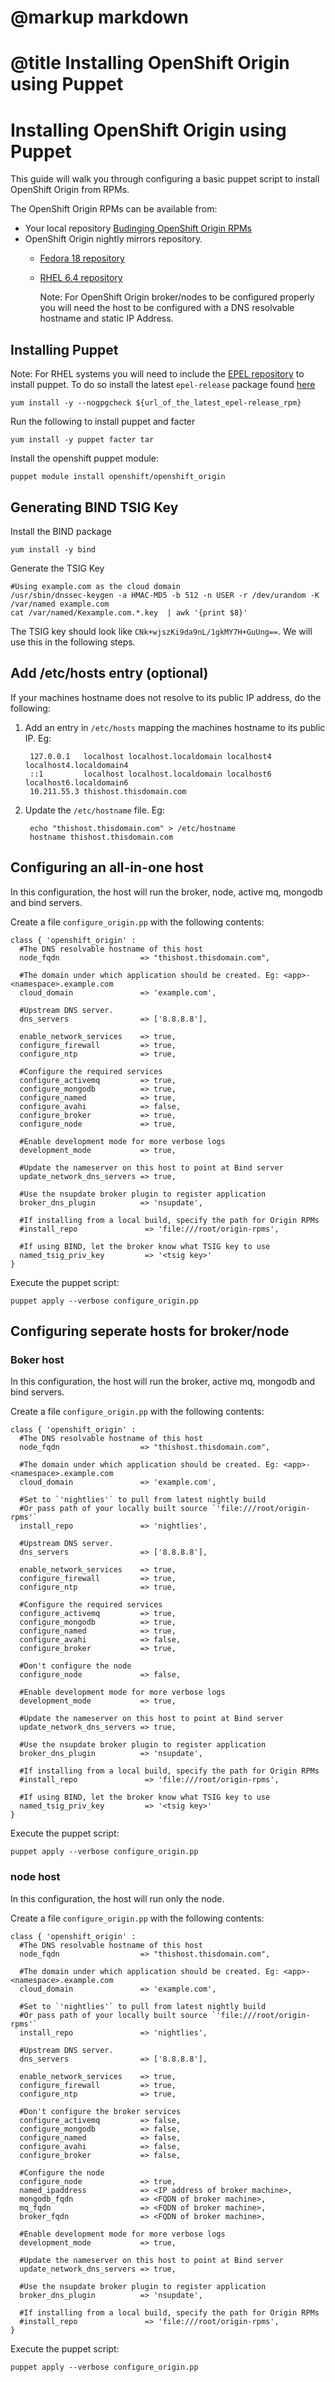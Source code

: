 # @markup markdown
# @title Installing OpenShift Origin using Puppet

# Installing OpenShift Origin using Puppet

This guide will walk you through configuring a basic puppet script to install OpenShift Origin from RPMs.

The OpenShift Origin RPMs can be available from:

* Your local repository [Budinging OpenShift Origin RPMs](file.building_source.html)
* OpenShift Origin nightly mirrors repository.
  + [Fedora 18 repository](https://mirror.openshift.com/pub/origin-server/nightly/fedora-18/latest/x86_64)
  + [RHEL 6.4 repository](https://mirror.openshift.com/pub/origin-server/nightly/rhel-6/latest/x86_64/)

    Note: For OpenShift Origin broker/nodes to be configured properly you will need the host to be
    configured with a DNS resolvable hostname and static IP Address.

## Installing Puppet

  Note: For RHEL systems you will need to include the [EPEL repository](http://fedoraproject.org/wiki/EPEL) to install puppet. To do so install the latest `epel-release` package found [here](http://download.fedoraproject.org/pub/epel/6/i386/repoview/epel-release.html)

    yum install -y --nogpgcheck ${url_of_the_latest_epel-release_rpm}

Run the following to install puppet and facter

    yum install -y puppet facter tar

Install the openshift puppet module:

    puppet module install openshift/openshift_origin

## Generating BIND TSIG Key

Install the BIND package

    yum install -y bind

Generate the TSIG Key

    #Using example.com as the cloud domain
    /usr/sbin/dnssec-keygen -a HMAC-MD5 -b 512 -n USER -r /dev/urandom -K /var/named example.com
    cat /var/named/Kexample.com.*.key  | awk '{print $8}'

The TSIG key should look like `CNk+wjszKi9da9nL/1gkMY7H+GuUng==`. We will use this in the following steps.

## Add /etc/hosts entry (optional)

If your machines hostname does not resolve to its public IP address, do the following:

1. Add an entry in `/etc/hosts` mapping the machines hostname to its public IP. Eg:

        127.0.0.1   localhost localhost.localdomain localhost4 localhost4.localdomain4
        ::1         localhost localhost.localdomain localhost6 localhost6.localdomain6
        10.211.55.3 thishost.thisdomain.com

2. Update the `/etc/hostname` file. Eg:

        echo "thishost.thisdomain.com" > /etc/hostname
        hostname thishost.thisdomain.com
  
## Configuring an all-in-one host

In this configuration, the host will run the broker, node, active mq, mongodb and bind servers.

Create a file `configure_origin.pp` with the following contents:

    class { 'openshift_origin' :
      #The DNS resolvable hostname of this host
      node_fqdn                  => "thishost.thisdomain.com",
      
      #The domain under which application should be created. Eg: <app>-<namespace>.example.com
      cloud_domain               => 'example.com',
      
      #Upstream DNS server.
      dns_servers                => ['8.8.8.8'],
      
      enable_network_services    => true,
      configure_firewall         => true,
      configure_ntp              => true,
      
      #Configure the required services
      configure_activemq         => true,
      configure_mongodb          => true,
      configure_named            => true,
      configure_avahi            => false,
      configure_broker           => true,
      configure_node             => true,
      
      #Enable development mode for more verbose logs
      development_mode           => true,
      
      #Update the nameserver on this host to point at Bind server
      update_network_dns_servers => true,
      
      #Use the nsupdate broker plugin to register application
      broker_dns_plugin          => 'nsupdate',
      
      #If installing from a local build, specify the path for Origin RPMs
      #install_repo               => 'file:///root/origin-rpms',
      
      #If using BIND, let the broker know what TSIG key to use
      named_tsig_priv_key         => '<tsig key>'
    }

Execute the puppet script:

    puppet apply --verbose configure_origin.pp

## Configuring seperate hosts for broker/node

### Boker host

In this configuration, the host will run the broker, active mq, mongodb and bind servers.

Create a file `configure_origin.pp` with the following contents:

    class { 'openshift_origin' :
      #The DNS resolvable hostname of this host
      node_fqdn                  => "thishost.thisdomain.com",
      
      #The domain under which application should be created. Eg: <app>-<namespace>.example.com
      cloud_domain               => 'example.com',
      
      #Set to `'nightlies'` to pull from latest nightly build
      #Or pass path of your locally built source `'file:///root/origin-rpms'`
      install_repo               => 'nightlies',
      
      #Upstream DNS server.
      dns_servers                => ['8.8.8.8'],
      
      enable_network_services    => true,
      configure_firewall         => true,
      configure_ntp              => true,
      
      #Configure the required services
      configure_activemq         => true,
      configure_mongodb          => true,
      configure_named            => true,
      configure_avahi            => false,
      configure_broker           => true,
      
      #Don't configure the node
      configure_node             => false,
      
      #Enable development mode for more verbose logs
      development_mode           => true,
      
      #Update the nameserver on this host to point at Bind server
      update_network_dns_servers => true,
      
      #Use the nsupdate broker plugin to register application
      broker_dns_plugin          => 'nsupdate',
      
      #If installing from a local build, specify the path for Origin RPMs
      #install_repo               => 'file:///root/origin-rpms',
      
      #If using BIND, let the broker know what TSIG key to use
      named_tsig_priv_key         => '<tsig key>'
    }

Execute the puppet script:

    puppet apply --verbose configure_origin.pp
    
### node host

In this configuration, the host will run only the node.

Create a file `configure_origin.pp` with the following contents:

    class { 'openshift_origin' :
      #The DNS resolvable hostname of this host
      node_fqdn                  => "thishost.thisdomain.com",
      
      #The domain under which application should be created. Eg: <app>-<namespace>.example.com
      cloud_domain               => 'example.com',
      
      #Set to `'nightlies'` to pull from latest nightly build
      #Or pass path of your locally built source `'file:///root/origin-rpms'`
      install_repo               => 'nightlies',
      
      #Upstream DNS server.
      dns_servers                => ['8.8.8.8'],
      
      enable_network_services    => true,
      configure_firewall         => true,
      configure_ntp              => true,
      
      #Don't configure the broker services
      configure_activemq         => false,
      configure_mongodb          => false,
      configure_named            => false,
      configure_avahi            => false,
      configure_broker           => false,
      
      #Configure the node
      configure_node             => true,
      named_ipaddress            => <IP address of broker machine>,
      mongodb_fqdn               => <FQDN of broker machine>,
      mq_fqdn                    => <FQDN of broker machine>,
      broker_fqdn                => <FQDN of broker machine>,
      
      #Enable development mode for more verbose logs
      development_mode           => true,
      
      #Update the nameserver on this host to point at Bind server
      update_network_dns_servers => true,
      
      #Use the nsupdate broker plugin to register application
      broker_dns_plugin          => 'nsupdate',
      
      #If installing from a local build, specify the path for Origin RPMs
      #install_repo               => 'file:///root/origin-rpms',
    }

Execute the puppet script:

    puppet apply --verbose configure_origin.pp
